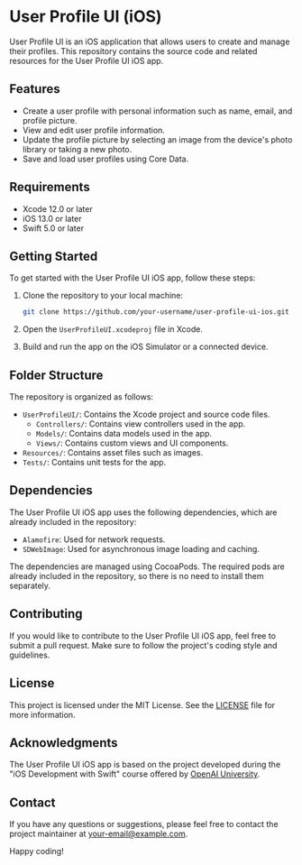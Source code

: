 # User Profile UI (iOS)

User Profile UI is an iOS application that allows users to create and manage their profiles. This repository contains the source code and related resources for the User Profile UI iOS app.

## Features

- Create a user profile with personal information such as name, email, and profile picture.
- View and edit user profile information.
- Update the profile picture by selecting an image from the device's photo library or taking a new photo.
- Save and load user profiles using Core Data.

## Requirements

- Xcode 12.0 or later
- iOS 13.0 or later
- Swift 5.0 or later

## Getting Started

To get started with the User Profile UI iOS app, follow these steps:

1. Clone the repository to your local machine:

   ```bash
   git clone https://github.com/your-username/user-profile-ui-ios.git
   ```

2. Open the `UserProfileUI.xcodeproj` file in Xcode.

3. Build and run the app on the iOS Simulator or a connected device.

## Folder Structure

The repository is organized as follows:

- `UserProfileUI/`: Contains the Xcode project and source code files.
  - `Controllers/`: Contains view controllers used in the app.
  - `Models/`: Contains data models used in the app.
  - `Views/`: Contains custom views and UI components.
- `Resources/`: Contains asset files such as images.
- `Tests/`: Contains unit tests for the app.

## Dependencies

The User Profile UI iOS app uses the following dependencies, which are already included in the repository:

- `Alamofire`: Used for network requests.
- `SDWebImage`: Used for asynchronous image loading and caching.

The dependencies are managed using CocoaPods. The required pods are already included in the repository, so there is no need to install them separately.

## Contributing

If you would like to contribute to the User Profile UI iOS app, feel free to submit a pull request. Make sure to follow the project's coding style and guidelines.

## License

This project is licensed under the MIT License. See the [LICENSE](LICENSE) file for more information.

## Acknowledgments

The User Profile UI iOS app is based on the project developed during the "iOS Development with Swift" course offered by [OpenAI University](https://university.openai.com/).

## Contact

If you have any questions or suggestions, please feel free to contact the project maintainer at [your-email@example.com](mailto:your-email@example.com).

Happy coding!
